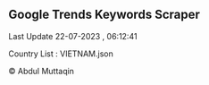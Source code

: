

## Google Trends Keywords Scraper 
 
Last Update 22-07-2023 , 06:12:41

Country List :
VIETNAM.json



© Abdul Muttaqin 
